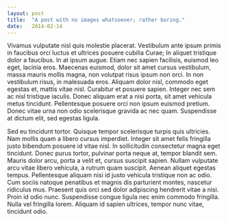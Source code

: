 ```yaml
---
layout: post
title:  "A post with no images whatsoever; rather boring."
date:   2014-02-14
---
```


Vivamus vulputate nisl quis molestie placerat. Vestibulum ante ipsum primis in faucibus orci luctus et ultrices posuere cubilia Curae; In aliquet tristique dolor a faucibus. In at ipsum augue. Etiam nec sapien facilisis, euismod leo eget, lacinia eros. Maecenas euismod, dolor sit amet cursus vestibulum, massa mauris mollis magna, non volutpat risus ipsum non orci. In non vestibulum risus, in malesuada eros. Aliquam dolor nisl, commodo eget egestas et, mattis vitae nisl. Curabitur et posuere sapien. Integer nec sem ac nisl tristique iaculis. Donec aliquam erat a nisi porta, sit amet vehicula metus tincidunt. Pellentesque posuere orci non ipsum euismod pretium. Donec vitae urna non odio scelerisque gravida ac nec quam. Suspendisse at dictum elit, sed egestas ligula.

Sed eu tincidunt tortor. Quisque tempor scelerisque turpis quis ultricies. Nam mollis quam a libero cursus imperdiet. Integer sit amet felis fringilla justo bibendum posuere id vitae nisl. In sollicitudin consectetur magna eget tincidunt. Donec purus tortor, pulvinar porta neque at, tempor blandit sem. Mauris dolor arcu, porta a velit et, cursus suscipit sapien. Nullam vulputate arcu vitae libero vehicula, a rutrum quam suscipit. Aenean aliquet egestas tempus. Pellentesque aliquam nisi id justo vehicula tristique non ac odio. Cum sociis natoque penatibus et magnis dis parturient montes, nascetur ridiculus mus. Praesent quis orci sed dolor adipiscing hendrerit vitae a nisi. Proin id odio nunc. Suspendisse congue ligula nec enim commodo fringilla. Nulla vel fringilla lorem. Aliquam id sapien ultrices, tempor nunc vitae, tincidunt odio.
